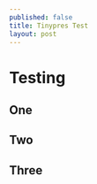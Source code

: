 ```yaml
---
published: false
title: Tinypres Test
layout: post
---
```

# Testing

## One

## Two

## Three